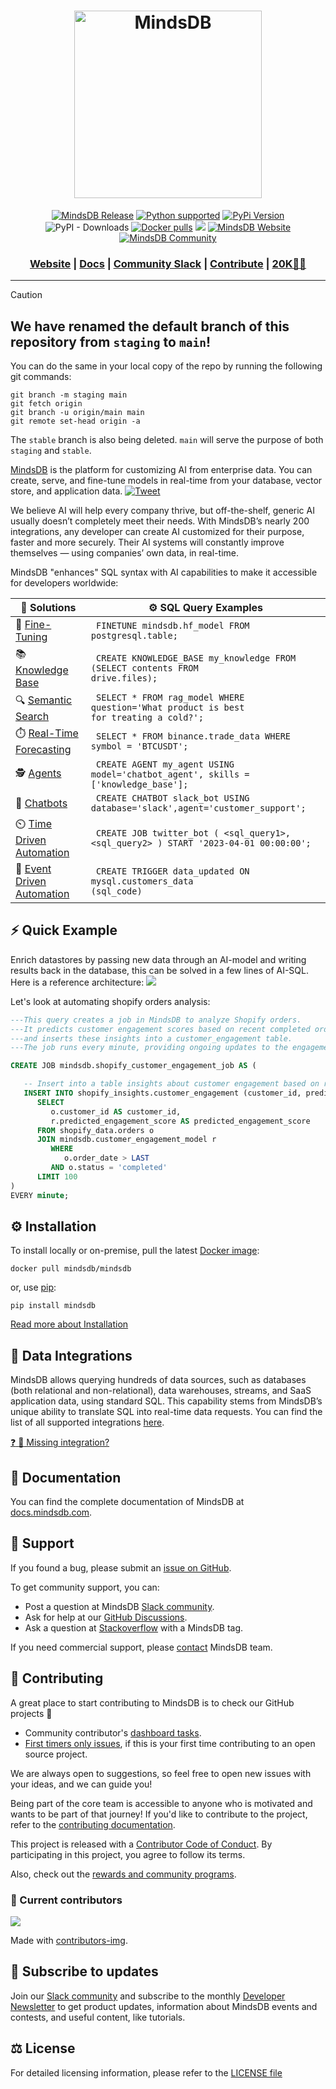 <h1 align="center">
	<img width="300" src="https://github.com/mindsdb/mindsdb_native/blob/main/assets/MindsDBColorPurp@3x.png?raw=true" alt="MindsDB">
	<br>
</h1>

<div align="center">



<p>
	<a href="https://github.com/mindsdb/mindsdb/actions"><img src="https://github.com/mindsdb/mindsdb/actions/workflows/release.yml/badge.svg" alt="MindsDB Release"></a>
	<a href="https://www.python.org/downloads/" target="_blank"><img src="https://img.shields.io/badge/python-3.8.x%7C%203.9.x%7C%203.10.x%7C%203.11.x-brightgreen.svg" alt="Python supported"></a>
	<a href="https://pypi.org/project/MindsDB/" target="_blank"><img src="https://badge.fury.io/py/MindsDB.svg" alt="PyPi Version"></a>
	<br />
	<img alt="PyPI - Downloads" src="https://img.shields.io/pypi/dm/Mindsdb">  <a href="https://hub.docker.com/u/mindsdb" target="_blank"><img src="https://img.shields.io/docker/pulls/mindsdb/mindsdb" alt="Docker pulls"></a>
	<a href="https://ossrank.com/p/630"><img src="https://shields.io/endpoint?url=https://ossrank.com/shield/630"></a>
	<a href="https://www.mindsdb.com/"><img src="https://img.shields.io/website?url=https%3A%2F%2Fwww.mindsdb.com%2F" alt="MindsDB Website"></a>
	<a href="https://mindsdb.com/joincommunity" target="_blank"><img src="https://img.shields.io/badge/slack-@mindsdbcommunity-brightgreen.svg?logo=slack " alt="MindsDB Community"></a>
	<br />
	
</p>

<h3 align="center">
	<a href="https://www.mindsdb.com?utm_medium=community&utm_source=github&utm_campaign=mindsdb%20repo">Website</a>
	<span> | </span>
	<a href="https://docs.mindsdb.com?utm_medium=community&utm_source=github&utm_campaign=mindsdb%20repo">Docs</a>
	<span> | </span>
	<a href="https://mindsdb.com/joincommunity">Community Slack</a>
	<span> | </span>
	<a href="https://github.com/mindsdb/mindsdb/issues?q=is%3Aopen+is%3Aissue+label%3A%22help+wanted%22">Contribute</a>
 	<span> | </span>
	<a href="https://github.com/mindsdb/mindsdb/discussions/8817"> 20K🌟🎉 </a>
</h3>

</div>

----------------------------------------

> [!CAUTION]
> ## We have renamed the default branch of this repository from `staging` to `main`!
> You can do the same in your local copy of the repo by running the following git commands:
> ```
> git branch -m staging main
> git fetch origin
> git branch -u origin/main main
> git remote set-head origin -a
> ```
> 
> The `stable` branch is also being deleted. `main` will serve the purpose of both `staging` and `stable`.

[MindsDB](https://mindsdb.com?utm_medium=community&utm_source=github&utm_campaign=mindsdb%20repo) is the platform for customizing AI from enterprise data. You can create, serve, and fine-tune models in real-time from your database, vector store, and application data.
 [![Tweet](https://img.shields.io/twitter/url/http/shields.io.svg?style=social)](https://twitter.com/intent/tweet?text=The%platform%20for%customizing%20AI,%20from%20enterprise%20data&url=https://github.com/mindsdb/mindsdb&via=mindsdb&hashtags=ai,opensource)

We believe AI will help every company thrive, but off-the-shelf, generic AI usually doesn’t completely meet their needs. With MindsDB’s nearly 200 integrations, any developer can create AI customized for their purpose, faster and more securely. Their AI systems will constantly improve themselves — using companies’ own data, in real-time.

MindsDB "enhances" SQL syntax with AI capabilities to make it accessible for developers worldwide:


| 🎯  Solutions                 | ⚙️ SQL Query Examples |
|---------------------------|-----------|
| 🤖 [Fine-Tuning](https://docs.mindsdb.com/sql/api/finetune#example-3-openai-model)            |  <code> FINETUNE mindsdb.hf_model FROM postgresql.table; </code>  |
| 📚 [Knowledge Base](https://docs.mindsdb.com/agents/knowledge-bases)         | <code> CREATE KNOWLEDGE_BASE my_knowledge FROM (SELECT contents FROM drive.files); </code> |
| 🔍 [Semantic Search](https://docs.mindsdb.com/integrations/ai-engines/rag)        |  <code> SELECT * FROM rag_model WHERE question='What product is best for treating a cold?';  </code>   |
| ⏱️ [Real-Time Forecasting](https://docs.mindsdb.com/sql/tutorials/eeg-forecasting) | <code> SELECT * FROM binance.trade_data WHERE symbol = 'BTCUSDT'; </code> |
| 🕵️ [Agents](https://docs.mindsdb.com/agents/agent)                | <code> CREATE AGENT my_agent USING model='chatbot_agent', skills = ['knowledge_base']; </code>    |
| 💬 [Chatbots](https://docs.mindsdb.com/agents/chatbot)               |  <code> CREATE CHATBOT slack_bot USING database='slack',agent='customer_support'; </code>|
| ⏲️ [Time Driven Automation](https://docs.mindsdb.com/sql/create/jobs)      |  <code> CREATE JOB twitter_bot ( <sql_query1>, <sql_query2> ) START '2023-04-01 00:00:00';   </code>           |
| 🔔 [Event Driven Automation](https://docs.mindsdb.com/sql/create/trigger)      | <code> CREATE TRIGGER data_updated ON mysql.customers_data (sql_code)           |

## ⚡️ Quick Example

Enrich datastores by passing new data through an AI-model and writing results back in the database, this can be solved in a few lines of AI-SQL.  Here is a reference architecture:
<img src='https://docs.google.com/drawings/d/e/2PACX-1vTlROMTlXiYUecoAogwjBVI0eQDYWWI-aY5npcxVjfLzGL6Fs2-YN-aOcUeWFCDzZDxveYe5Dxwilia/pub?w=1438&h=703'></img>


Let's look at automating shopify orders analysis:

```sql
---This query creates a job in MindsDB to analyze Shopify orders.
---It predicts customer engagement scores based on recent completed orders
---and inserts these insights into a customer_engagement table.
---The job runs every minute, providing ongoing updates to the engagement scores.

CREATE JOB mindsdb.shopify_customer_engagement_job AS (

   -- Insert into a table insights about customer engagement based on recent Shopify orders
   INSERT INTO shopify_insights.customer_engagement (customer_id, predicted_engagement_score)
      SELECT
         o.customer_id AS customer_id,
         r.predicted_engagement_score AS predicted_engagement_score
      FROM shopify_data.orders o
      JOIN mindsdb.customer_engagement_model r
         WHERE
            o.order_date > LAST
         AND o.status = 'completed'
      LIMIT 100
)
EVERY minute;

```

## ⚙️ Installation <a name="Installation"></a>

To install locally or on-premise, pull the latest [Docker image](https://hub.docker.com/r/mindsdb/mindsdb/tags?page=1&ordering=last_updated):

```
docker pull mindsdb/mindsdb
```

or, use [pip](https://pypi.org/project/MindsDB/):

```
pip install mindsdb
```

[Read more about Installation](https://docs.mindsdb.com/setup/self-hosted/docker)



## 🔗 Data Integrations <a name="DatabaseIntegrations"></a>

MindsDB allows querying hundreds of data sources, such as databases (both relational and non-relational), data warehouses, streams, and SaaS application data, using standard SQL. This capability stems from MindsDB’s unique ability to translate SQL into real-time data requests. You can find the list of all supported integrations [here](https://docs.mindsdb.com/data-integrations/all-data-integrations).


[:question: :wave: Missing integration?](https://github.com/mindsdb/mindsdb/issues/new?assignees=&labels=&template=feature-mindsdb-request.yaml)


## 📖 Documentation <a name="Documentation"></a>

You can find the complete documentation of MindsDB at [docs.mindsdb.com](https://docs.mindsdb.com?utm_medium=community&utm_source=github&utm_campaign=mindsdb%20repo).

## 🤍 Support <a name="Support"></a>

If you found a bug, please submit an [issue on GitHub](https://github.com/mindsdb/mindsdb/issues/new/choose).

To get community support, you can:

* Post a question at MindsDB [Slack community](https://mindsdb.com/joincommunity).
* Ask for help at our [GitHub Discussions](https://github.com/mindsdb/mindsdb/discussions).
* Ask a question at [Stackoverflow](https://stackoverflow.com/questions/tagged/mindsdb) with a MindsDB tag.

If you need commercial support, please [contact](https://mindsdb.com/contact/?utm_medium=community&utm_source=github&utm_campaign=mindsdb%20repo) MindsDB team.

## 🤝 Contributing <a name="Contributing"></a>

A great place to start contributing to MindsDB is to check our GitHub projects :checkered_flag:

* Community contributor's [dashboard tasks](https://github.com/mindsdb/mindsdb/projects/8).
* [First timers only issues](https://github.com/mindsdb/mindsdb/issues?q=is%3Aissue+is%3Aopen+label%3Afirst-timers-only), if this is your first time contributing to an open source project.

We are always open to suggestions, so feel free to open new issues with your ideas, and we can guide you!

Being part of the core team is accessible to anyone who is motivated and wants to be part of that journey!
If you'd like to contribute to the project, refer to the [contributing documentation](https://docs.mindsdb.com/contribute/?utm_medium=community&utm_source=github&utm_campaign=mindsdb%20repo).

This project is released with a [Contributor Code of Conduct](https://github.com/mindsdb/mindsdb/blob/main/CODE_OF_CONDUCT.md). By participating in this project, you agree to follow its terms.

Also, check out the [rewards and community programs](https://mindsdb.com/community?utm_medium=community&utm_source=github&utm_campaign=mindsdb%20repo).


### 💚 Current contributors <a name="Current contributors"></a>

<a href="https://github.com/mindsdb/mindsdb/graphs/contributors">
  <img src="https://contributors-img.web.app/image?repo=mindsdb/mindsdb" />
</a>

Made with [contributors-img](https://contributors-img.web.app).

## 🔔 Subscribe to updates

Join our [Slack community](https://mindsdb.com/joincommunity) and subscribe to the monthly [Developer Newsletter](https://mindsdb.com/newsletter/?utm_medium=community&utm_source=github&utm_campaign=mindsdb%20repo) to get product updates, information about MindsDB events and contests, and useful content, like tutorials.


## ⚖️ License <a name="License"></a>

For detailed licensing information, please refer to the [LICENSE file](https://github.com/mindsdb/mindsdb/blob/master/LICENSE)
